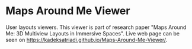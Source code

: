# Maps Around Me Viewer
User layouts viewers. This viewer is part of research paper "Maps Around Me: 3D Multiview Layouts in Immersive Spaces".
Live web page can be seen on https://kadeksatriadi.github.io/Maps-Around-Me-Viewer/.
